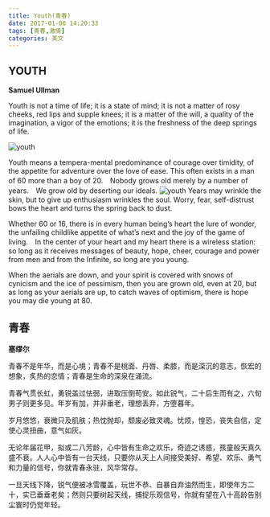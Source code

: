 ```yaml
---
title: Youth(青春)
date: 2017-01-06 14:20:33
tags: [青春,激情]
categories: 美文
---
```

## YOUTH 

**Samuel Ullman** 

Youth is not a time of life; it is a state of mind; it is not a matter of rosy cheeks, red lips and supple knees; it is a matter of the will, a quality of the imagination, a vigor of the emotions; it is the freshness of the deep springs of life. 

![youth](/pic/youth.jpg)
<!--more-->
Youth means a tempera-mental predominance of courage over timidity, of the appetite for adventure over the love of ease. This often exists in a man of 60 more than a boy of 20.　Nobody grows old merely by a number of years.　We grow old by deserting our ideals. 
![youth](/pic/p2.jpg)
Years may wrinkle the skin, but to give up enthusiasm wrinkles the soul. Worry, fear, self-distrust bows the heart and turns the spring back to dust. 

Whether 60 or 16, there is in every human being’s heart the lure of wonder, the unfailing childlike appetite of what’s next and the joy of the game of living.　In the center of your heart and my heart there is a wireless station: so long as it receives messages of beauty, hope, cheer, courage and power from men and from the Infinite, so long are you young. 

When the aerials are down, and your spirit is covered with snows of cynicism and the ice of pessimism, then you are grown old, even at 20, but as long as your aerials are up, to catch waves of optimism, there is hope you may die young at 80.

## 青春 

**塞缪尔**

青春不是年华，而是心境；青春不是桃面、丹唇、柔膝，而是深沉的意志，恢宏的想象，炙热的恋情；青春是生命的深泉在涌流。 

青春气贯长虹，勇锐盖过怯弱，进取压倒苟安。如此锐气，二十后生而有之，六旬男子则更多见。年岁有加，并非垂老，理想丢弃，方堕暮年。 

岁月悠悠，衰微只及肌肤；热忱抛却，颓废必致灵魂。忧烦，惶恐，丧失自信，定使心灵扭曲，意气如灰。 

无论年届花甲，拟或二八芳龄，心中皆有生命之欢乐，奇迹之诱惑，孩童般天真久盛不衰。人人心中皆有一台天线，只要你从天上人间接受美好、希望、欢乐、勇气和力量的信号，你就青春永驻，风华常存。 

一旦天线下降，锐气便被冰雪覆盖，玩世不恭、自暴自弃油然而生，即使年方二十，实已垂垂老矣；然则只要树起天线，捕捉乐观信号，你就有望在八十高龄告别尘寰时仍觉年轻。